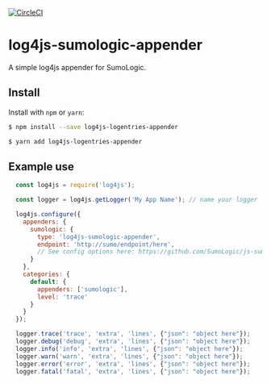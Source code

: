 [![CircleCI](https://circleci.com/gh/johncblandii/log4js-sumologic-appender/tree/master.svg?style=svg)](https://circleci.com/gh/johncblandii/log4js-sumologic-appender/tree/master)

# log4js-sumologic-appender

A simple log4js appender for SumoLogic.

## Install

Install with `npm` or `yarn`:

```bash
$ npm install --save log4js-logentries-appender

$ yarn add log4js-logentries-appender
```

## Example use

``` js
  const log4js = require('log4js');

  const logger = log4js.getLogger('My App Name'); // name your logger

  log4js.configure({
    appenders: {
      sumologic: {
        type: 'log4js-sumologic-appender',
        endpoint: 'http://sumo/endpoint/here',
        // See config options here: https://github.com/SumoLogic/js-sumo-logger#configuration
      }
    },
    categories: {
      default: {
        appenders: ['sumologic'],
        level: 'trace'
      }
    }
  });

  logger.trace('trace', 'extra', 'lines', {"json": "object here"});
  logger.debug('debug', 'extra', 'lines', {"json": "object here"});
  logger.info('info', 'extra', 'lines', {"json": "object here"});
  logger.warn('warn', 'extra', 'lines', {"json": "object here"});
  logger.error('error', 'extra', 'lines', {"json": "object here"});
  logger.fatal('fatal', 'extra', 'lines', {"json": "object here"});
```